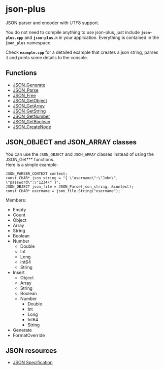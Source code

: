 # json-plus
JSON parser and encoder with UTF8 support.

You do not need to compile anything to use json-plus, just include **`json-plus.cpp`** and **`json-plus.h`** in your application.
Everything is contained in the **`json_plus`** namespace.

Check **`example.cpp`** for a detailed example that creates a json string, parses it and prints some details to the console.

## Functions

- [JSON_Generate](docs/JSON_Generate.md)
- [JSON_Parse](docs/JSON_Parse.md)
- [JSON_Free](docs/JSON_Free.md)
- [JSON_GetObject](docs/JSON_GetObject.md)
- [JSON_GetArray](docs/JSON_GetArray.md)
- [JSON_GetString](docs/JSON_GetString.md)
- [JSON_GetNumber](docs/JSON_GetNumber.md)
- [JSON_GetBoolean](docs/JSON_GetBoolean.md)
- [JSON_CreateNode](docs/JSON_CreateNode.md)

## JSON_OBJECT and JSON_ARRAY classes

You can use the `JSON_OBJECT` and `JSON_ARRAY` classes instead of using the JSON_Get*** functions.  
Here is a simple example:
```
JSON_PARSER_CONTEXT context;
const CHAR* json_string = "{ \"username\":\"John\", \"password\":\"1234\" }";
JSON_OBJECT json_file = JSON_Parse(json_string, &context);
const CHAR* username = json_file.String("username");
```

Members:
- Empty
- Count
- Object
- Array
- String
- Boolean
- Number
  - Double
  - Int
  - Long
  - Int64
  - String
- Insert
  - Object
  - Array
  - String
  - Boolean
  - Number
    - Double
    - Int
    - Long
    - Int64
    - String
- Generate
- FormatOverride

## JSON resources

- [JSON Specification](https://www.rfc-editor.org/rfc/rfc8259)
